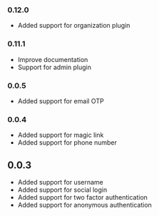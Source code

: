 ### 0.12.0

- Added support for organization plugin

### 0.11.1

- Improve documentation
- Support for admin plugin

### 0.0.5

- Added support for email OTP

### 0.0.4

- Added support for magic link
- Added support for phone number

## 0.0.3

- Added support for username
- Added support for social login
- Added support for two factor authentication
- Added support for anonymous authentication
